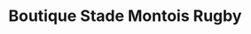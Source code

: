 ---
title: "Boutique Stade Montois Rugby"
url: /mont-de-marsan/boutique-stade-montois-rugby/
shop: vêtements
---